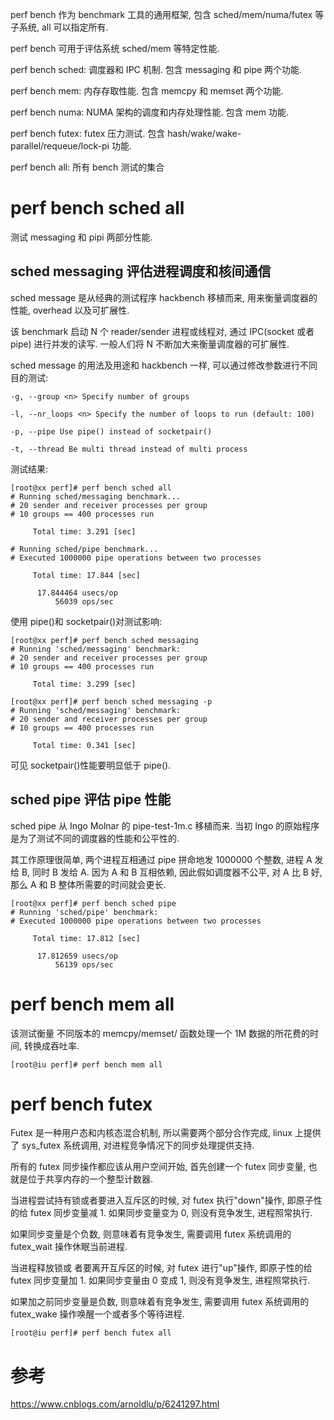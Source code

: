 
perf bench 作为 benchmark 工具的通用框架, 包含 sched/mem/numa/futex 等子系统, all 可以指定所有.

perf bench 可用于评估系统 sched/mem 等特定性能.

perf bench sched: 调度器和 IPC 机制. 包含 messaging 和 pipe 两个功能.

perf bench mem: 内存存取性能. 包含 memcpy 和 memset 两个功能.

perf bench numa: NUMA 架构的调度和内存处理性能. 包含 mem 功能.

perf bench futex: futex 压力测试. 包含 hash/wake/wake-parallel/requeue/lock-pi 功能.

perf bench all: 所有 bench 测试的集合


# perf bench sched all

测试 messaging 和 pipi 两部分性能.

## sched messaging 评估进程调度和核间通信

sched message 是从经典的测试程序 hackbench 移植而来, 用来衡量调度器的性能, overhead 以及可扩展性.

该 benchmark 启动 N 个 reader/sender 进程或线程对, 通过 IPC(socket 或者 pipe) 进行并发的读写. 一般人们将 N 不断加大来衡量调度器的可扩展性.

sched message 的用法及用途和 hackbench 一样, 可以通过修改参数进行不同目的测试:

```
-g, --group <n> Specify number of groups

-l, --nr_loops <n> Specify the number of loops to run (default: 100)

-p, --pipe Use pipe() instead of socketpair()

-t, --thread Be multi thread instead of multi process
```

测试结果:

```
[root@xx perf]# perf bench sched all
# Running sched/messaging benchmark...
# 20 sender and receiver processes per group
# 10 groups == 400 processes run

     Total time: 3.291 [sec]

# Running sched/pipe benchmark...
# Executed 1000000 pipe operations between two processes

     Total time: 17.844 [sec]

      17.844464 usecs/op
          56039 ops/sec
```

使用 pipe()和 socketpair()对测试影响:

```
[root@xx perf]# perf bench sched messaging
# Running 'sched/messaging' benchmark:
# 20 sender and receiver processes per group
# 10 groups == 400 processes run

     Total time: 3.299 [sec]

[root@xx perf]# perf bench sched messaging -p
# Running 'sched/messaging' benchmark:
# 20 sender and receiver processes per group
# 10 groups == 400 processes run

     Total time: 0.341 [sec]
```

可见 socketpair()性能要明显低于 pipe().

## sched pipe 评估 pipe 性能

sched pipe 从 Ingo Molnar 的 pipe-test-1m.c 移植而来. 当初 Ingo 的原始程序是为了测试不同的调度器的性能和公平性的.

其工作原理很简单, 两个进程互相通过 pipe 拼命地发 1000000 个整数, 进程 A 发给 B, 同时 B 发给 A. 因为 A 和 B 互相依赖, 因此假如调度器不公平, 对 A 比 B 好, 那么 A 和 B 整体所需要的时间就会更长.

```
[root@xx perf]# perf bench sched pipe
# Running 'sched/pipe' benchmark:
# Executed 1000000 pipe operations between two processes

     Total time: 17.812 [sec]

      17.812659 usecs/op
          56139 ops/sec
```

# perf bench mem all

该测试衡量 不同版本的 memcpy/memset/ 函数处理一个 1M 数据的所花费的时间, 转换成吞吐率.

```
[root@iu perf]# perf bench mem all
```

# perf bench futex

Futex 是一种用户态和内核态混合机制, 所以需要两个部分合作完成, linux 上提供了 sys_futex 系统调用, 对进程竞争情况下的同步处理提供支持.

所有的 futex 同步操作都应该从用户空间开始, 首先创建一个 futex 同步变量, 也就是位于共享内存的一个整型计数器.

当进程尝试持有锁或者要进入互斥区的时候, 对 futex 执行"down"操作, 即原子性的给 futex 同步变量减 1. 如果同步变量变为 0, 则没有竞争发生,  进程照常执行.

如果同步变量是个负数, 则意味着有竞争发生, 需要调用 futex 系统调用的 futex_wait 操作休眠当前进程.

当进程释放锁或 者要离开互斥区的时候, 对 futex 进行"up"操作, 即原子性的给 futex 同步变量加 1. 如果同步变量由 0 变成 1, 则没有竞争发生, 进程照常执行.

如果加之前同步变量是负数, 则意味着有竞争发生, 需要调用 futex 系统调用的 futex_wake 操作唤醒一个或者多个等待进程.

```
[root@iu perf]# perf bench futex all
```



# 参考

https://www.cnblogs.com/arnoldlu/p/6241297.html